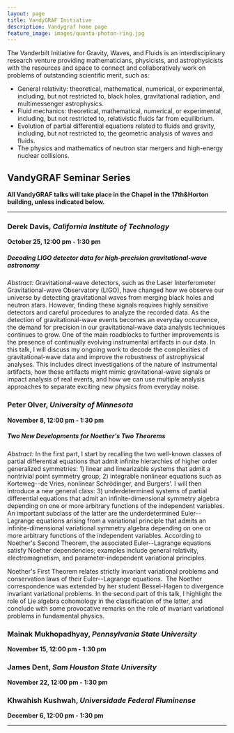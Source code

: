 ```yaml
---
layout: page
title: VandyGRAF Initiative 
description: Vandygraf home page 
feature_image: images/quanta-photon-ring.jpg
---
```


 The Vanderbilt Initiative  for Gravity, Waves, and Fluids is an interdisciplinary research venture  providing mathematicians, physicists, and astrophysicists with the resources and space to connect and collaboratively work on problems of outstanding scientific merit, such as:

+ General relativity: theoretical, mathematical, numerical, or experimental, including, but not restricted to, black holes, gravitational radiation, and multimessenger astrophysics.
+ Fluid mechanics: theoretical, mathematical, numerical, or experimental, including, but not restricted to, relativistic fluids far from equilibrium.
+ Evolution of partial differential equations related to fluids and gravity, including, but not restricted to, the geometric analysis of waves and fluids.
+ The physics and mathematics of neutron star mergers and high-energy nuclear collisions.

## VandyGRAF Seminar Series

**All VandyGRAF talks will take place in the Chapel in the 17th&Horton building, unless indicated below.**

<hr>

### Derek Davis, *California Institute of Technology*
**October 25, 12:00 pm - 1:30 pm**
##### Decoding LIGO detector data for high-precision gravitational-wave astronomy
*Abstract:* Gravitational-wave detectors, such as the Laser Interferometer Gravitational-wave Observatory (LIGO), have changed how we observe our universe by detecting gravitational waves from merging black holes and neutron stars. However, finding these signals requires highly sensitive detectors and careful procedures to analyze the recorded data. As the detection of gravitational-wave events becomes an everyday occurrence, the demand for precision in our gravitational-wave data analysis techniques continues to grow. One of the main roadblocks to further improvements is the presence of continually evolving instrumental artifacts in our data. In this talk, I will discuss my ongoing work to decode the complexities of gravitational-wave data and improve the robustness of astrophysical analyses. This includes direct investigations of the nature of instrumental artifacts, how these artifacts might mimic gravitational-wave signals or impact analysis of real events, and how we can use multiple analysis approaches to separate exciting new physics from everyday noise. 

### Peter Olver, *University of Minnesota*
**November 8, 12:00 pm - 1:30 pm**
##### Two New Developments for Noether's Two Theorems
*Abstract:* In the first part, I start by recalling the two well-known classes of partial differential equations that admit infinite hierarchies of higher order generalized symmetries: 1) linear and linearizable systems that admit a nontrivial point symmetry group; 2) integrable nonlinear equations such as Korteweg--de Vries, nonlinear Schrödinger, and Burgers'.  I will then introduce a new general class: 3) underdetermined systems of partial differential equations that admit an infinite-dimensional symmetry algebra depending on one or more arbitrary functions of the independent variables.  An important subclass of the latter are the underdetermined Euler--Lagrange equations arising from a variational principle that admits an infinite-dimensional variational symmetry algebra depending on one or more arbitrary functions of the independent variables.  According to Noether's Second Theorem, the associated Euler--Lagrange equations satisfy Noether dependencies; examples include general relativity, electromagnetism, and parameter-independent variational principles.

Noether's First Theorem relates strictly invariant variational problems and conservation laws of their Euler--Lagrange equations.  The Noether correspondence was extended by her student Bessel-Hagen to divergence invariant variational problems. In the second part of this talk, I highlight the role of Lie algebra cohomology in the classification of the latter, and conclude with some provocative remarks on the role of invariant variational problems in fundamental physics.

### Mainak Mukhopadhyay, *Pennsylvania State University*
**November 15, 12:00 pm - 1:30 pm**

### James Dent, *Sam Houston State University*
**November 22, 12:00 pm - 1:30 pm**

### Khwahish Kushwah, *Universidade Federal Fluminense*
**December 6, 12:00 pm - 1:30 pm**

<hr>

